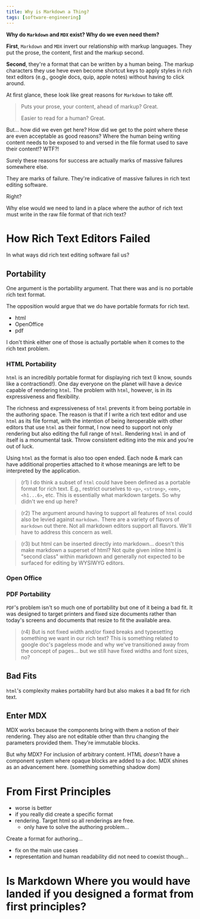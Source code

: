 ```yaml
---
title: Why is Markdown a Thing?
tags: [software-engineering]
---
```


**Why do `Markdown` and `MDX` exist? Why do we even need them?**

**First**, `Markdown` and `MDX` invert our relationship with markup languages. They put the prose, the content, first and the markup second.

**Second**, they're a format that can be written by a human being. The markup characters they use heve even become shortcut keys to apply styles in rich text editors (e.g., google docs, quip, apple notes) without having to click around.

At first glance, these look like great reasons for `Markdown` to take off.

> Puts your prose, your content, ahead of markup? Great.
> 
> Easier to read for a human? Great.

But... how did we even get here? How did we get to the point where these are even acceptable as good reasons? Where the human being writing content needs to be exposed to and versed in the file format used to save their content!? WTF?!

Surely these reasons for success are actually marks of massive failures somewhere else.

They are marks of failure. They're indicative of massive failures in rich text editing software.

Right?

Why else would we need to land in a place where the author of rich text must write in the raw file format of that rich text?

# How Rich Text Editors Failed

In what ways did rich text editing software fail us?

## Portability

One argument is the portability argument. That there was and is no portable rich text format.

The opposition would argue that we do have portable formats for rich text.
- html
- OpenOffice
- pdf

I don't think either one of those is actually portable when it comes to the rich text problem.

### HTML Portability

 `html` is an incredibly portable format for displaying rich text (I know, sounds like a contractiond!). One day everyone on the planet will have a device capable of rendering `html`. The problem with `html`, however, is in its expressiveness and flexibility.

The richness and expressiveness of `html` prevents it from being portable in the authoring space. The reason is that if I write a rich text editor and use `html` as its file format, with the intention of being iteroperable with other editors that use `html` as their format, I now need to support not only rendering but also editing the full range of `html`. Rendering `html` in and of itself is a monumental task. Throw consistent editing into the mix and you're out of luck.

Using `html` as the format is also too open ended. Each node & mark can have additional properties attached to it whose meanings are left to be interpreted by the application.

> (r1) I do think a subset of `html` could have been defined as a portable format for rich text. E.g., restrict ourselves to `<p>`, `<strong>`, `<em>`, `<h1...6>`, etc. This is essentially what markdown targets. So why didn't we end up here?
 
> (r2) The argument around having to support all features of `html` could also be levied against `markdown.` There are a variety of flavors of `markdown` out there. Not all markdown editors support all flavors. We'll have to address this concern as well.

> (r3) but html can be inserted directly into markdown... doesn't this make markdown a superset of html? Not quite given inline html is "second class" within markdown and generally not expected to be surfaced for editing by WYSIWYG editors.

### Open Office

### PDF Portability

`PDF`'s problem isn't so much one of portability but one of it being a bad fit. It was designed to target printers and fixed size documents rather than today's screens and documents that resize to fit the available area.

> (r4) But is not fixed width and/or fixed breaks and typesetting something we want in our rich text? This is something related to google doc's pageless mode and why we've transitioned away from the concept of pages... but we still have fixed widths and font sizes, no?

## Bad Fits

`html`'s complexity makes portability hard but also makes it a bad fit for rich text.

## Enter MDX

MDX works because the components bring with them a notion of their rendering. They also are not editable other than thru changing the parameters provided them. They're immutable blocks.

But why MDX? For inclusion of arbitrary content. HTML _doesn't_ have a component system where opaque blocks are added to a doc.
MDX shines as an advancement here. (something something shadow dom)

# From First Principles
- worse is better
- if you really did create a specific format
- rendering. Target html so all renderings are free.
  - only have to solve the authoring problem...

Create a format for authoring...
- fix on the main use cases
- representation and human readability did not need to coexist though...


# Is Markdown Where you would have landed if you designed a format from first principles?